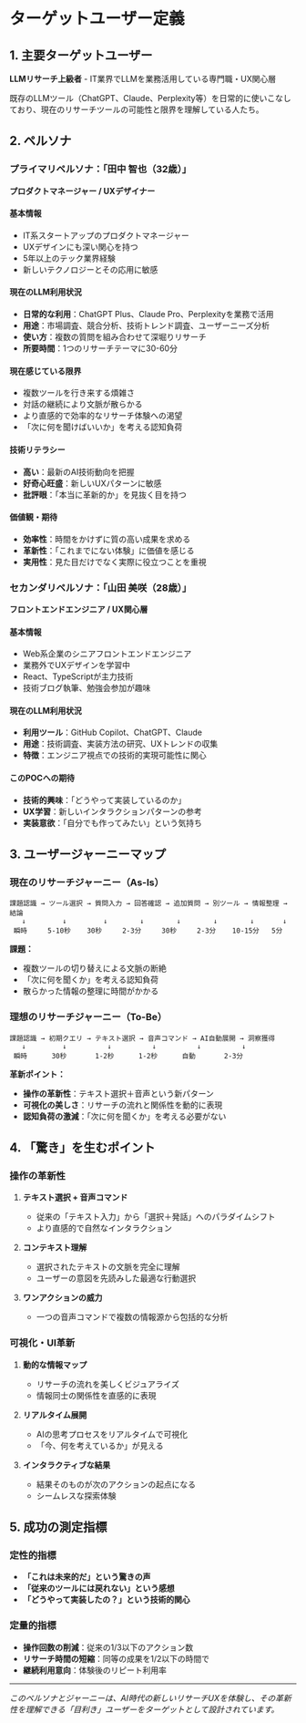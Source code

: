 # ターゲットユーザー定義

## 1. 主要ターゲットユーザー

**LLMリサーチ上級者** - IT業界でLLMを業務活用している専門職・UX関心層

既存のLLMツール（ChatGPT、Claude、Perplexity等）を日常的に使いこなしており、現在のリサーチツールの可能性と限界を理解している人たち。

## 2. ペルソナ

### プライマリペルソナ：「田中 智也（32歳）」

**プロダクトマネージャー / UXデザイナー**

#### 基本情報

- IT系スタートアップのプロダクトマネージャー
- UXデザインにも深い関心を持つ
- 5年以上のテック業界経験
- 新しいテクノロジーとその応用に敏感

#### 現在のLLM利用状況

- **日常的な利用**：ChatGPT Plus、Claude Pro、Perplexityを業務で活用
- **用途**：市場調査、競合分析、技術トレンド調査、ユーザーニーズ分析
- **使い方**：複数の質問を組み合わせて深堀りリサーチ
- **所要時間**：1つのリサーチテーマに30-60分

#### 現在感じている限界

- 複数ツールを行き来する煩雑さ
- 対話の継続により文脈が散らかる
- より直感的で効率的なリサーチ体験への渇望
- 「次に何を聞けばいいか」を考える認知負荷

#### 技術リテラシー

- **高い**：最新のAI技術動向を把握
- **好奇心旺盛**：新しいUXパターンに敏感
- **批評眼**：「本当に革新的か」を見抜く目を持つ

#### 価値観・期待

- **効率性**：時間をかけずに質の高い成果を求める
- **革新性**：「これまでにない体験」に価値を感じる
- **実用性**：見た目だけでなく実際に役立つことを重視

### セカンダリペルソナ：「山田 美咲（28歳）」

**フロントエンドエンジニア / UX関心層**

#### 基本情報

- Web系企業のシニアフロントエンドエンジニア
- 業務外でUXデザインを学習中
- React、TypeScriptが主力技術
- 技術ブログ執筆、勉強会参加が趣味

#### 現在のLLM利用状況

- **利用ツール**：GitHub Copilot、ChatGPT、Claude
- **用途**：技術調査、実装方法の研究、UXトレンドの収集
- **特徴**：エンジニア視点での技術的実現可能性に関心

#### このPOCへの期待

- **技術的興味**：「どうやって実装しているのか」
- **UX学習**：新しいインタラクションパターンの参考
- **実装意欲**：「自分でも作ってみたい」という気持ち

## 3. ユーザージャーニーマップ

### 現在のリサーチジャーニー（As-Is）

```
課題認識 → ツール選択 → 質問入力 → 回答確認 → 追加質問 → 別ツール → 情報整理 → 結論
   ↓         ↓         ↓        ↓        ↓        ↓        ↓       ↓
 瞬時     5-10秒    30秒     2-3分     30秒     2-3分    10-15分   5分
```

**課題：**

- 複数ツールの切り替えによる文脈の断絶
- 「次に何を聞くか」を考える認知負荷
- 散らかった情報の整理に時間がかかる

### 理想のリサーチジャーニー（To-Be）

```
課題認識 → 初期クエリ → テキスト選択 → 音声コマンド → AI自動展開 → 洞察獲得
   ↓         ↓          ↓          ↓          ↓          ↓
 瞬時      30秒       1-2秒      1-2秒      自動       2-3分
```

**革新ポイント：**

- **操作の革新性**：テキスト選択＋音声という新パターン
- **可視化の美しさ**：リサーチの流れと関係性を動的に表現
- **認知負荷の激減**：「次に何を聞くか」を考える必要がない

## 4. 「驚き」を生むポイント

### 操作の革新性

1. **テキスト選択 + 音声コマンド**
   - 従来の「テキスト入力」から「選択＋発話」へのパラダイムシフト
   - より直感的で自然なインタラクション

2. **コンテキスト理解**
   - 選択されたテキストの文脈を完全に理解
   - ユーザーの意図を先読みした最適な行動選択

3. **ワンアクションの威力**
   - 一つの音声コマンドで複数の情報源から包括的な分析

### 可視化・UI革新

1. **動的な情報マップ**
   - リサーチの流れを美しくビジュアライズ
   - 情報同士の関係性を直感的に表現

2. **リアルタイム展開**
   - AIの思考プロセスをリアルタイムで可視化
   - 「今、何を考えているか」が見える

3. **インタラクティブな結果**
   - 結果そのものが次のアクションの起点になる
   - シームレスな探索体験

## 5. 成功の測定指標

### 定性的指標

- **「これは未来的だ」という驚きの声**
- **「従来のツールには戻れない」という感想**
- **「どうやって実装したの？」という技術的関心**

### 定量的指標

- **操作回数の削減**：従来の1/3以下のアクション数
- **リサーチ時間の短縮**：同等の成果を1/2以下の時間で
- **継続利用意向**：体験後のリピート利用率

---

_このペルソナとジャーニーは、AI時代の新しいリサーチUXを体験し、その革新性を理解できる「目利き」ユーザーをターゲットとして設計されています。_
